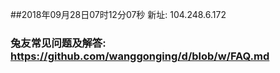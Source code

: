 ##2018年09月28日07时12分07秒 新址: 104.248.6.172
### 兔友常见问题及解答: https://github.com/wanggonging/d/blob/w/FAQ.md
